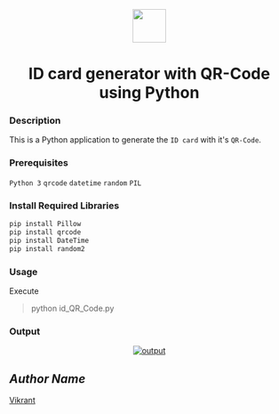 <div align="center">
  <img height="60" src="https://user-images.githubusercontent.com/85709371/156916372-d8c1bbdd-5fe9-40d1-a250-5a1d4d454832.png">
</div>

<h1 align="center">ID card generator with QR-Code using Python</h1>

### Description
This is a Python application to generate the `ID card` with it's `QR-Code`.

### Prerequisites
`Python 3` `qrcode` `datetime` `random` `PIL`

### Install Required Libraries
```powershell
pip install Pillow
pip install qrcode
pip install DateTime
pip install random2
```

### Usage
Execute 
> python id_QR_Code.py

### Output
<p align="center">
  <a href="Output/code.png"><img src="" alt="output"></a>
</p>

## *Author Name*
[Vikrant](https://github.com/thevkrant)
